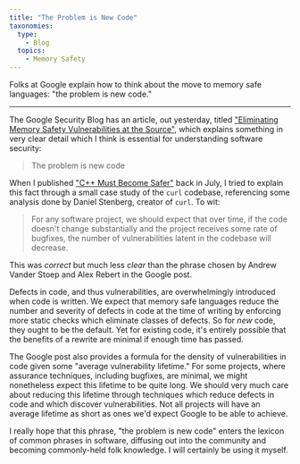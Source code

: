 ```yaml
---
title: "The Problem is New Code"
taxonomies:
  type:
    - Blog
  topics:
    - Memory Safety
---
```


Folks at Google explain how to think about the move to memory safe languages:
"the problem is new code."

<!-- more -->

---

The Google Security Blog has an article, out yesterday, titled
["Eliminating Memory Safety Vulnerabilities at the Source"][1], which explains
something in very clear detail which I think is essential for understanding
software security:

> The problem is new code

When I published ["C++ Must Become Safer"][2] back in July, I tried to explain
this fact through a small case study of the `curl` codebase, referencing some
analysis done by Daniel Stenberg, creator of `curl`. To wit:

> For any software project, we should expect that over time, if the code
> doesn't change substantially and the project receives some rate of bugfixes,
> the number of vulnerabilities latent in the codebase will decrease.

This was _correct_ but much less _clear_ than the phrase chosen by Andrew
Vander Stoep and Alex Rebert in the Google post.

Defects in code, and thus vulnerabilities, are overwhelmingly introduced when
code is written. We expect that memory safe languages reduce the number and
severity of defects in code at the time of writing by enforcing more static
checks which eliminate classes of defects. So for _new_ code, they ought to
be the default. Yet for existing code, it's entirely possible that the benefits
of a rewrite are minimal if enough time has passed.

The Google post also provides a formula for the density of vulnerabilities
in code given some "average vulnerability lifetime." For some projects, where
assurance techniques, including bugfixes, are minimal, we might nonetheless
expect this lifetime to be quite long. We should very much care about reducing
this lifetime through techniques which reduce defects in code and which
discover vulnerabilities. Not all projects will have an average lifetime as
short as ones we'd expect Google to be able to achieve.

I really hope that this phrase, "the problem is new code" enters the lexicon
of common phrases in software, diffusing out into the community and becoming
commonly-held folk knowledge. I will certainly be using it myself.

[1]: https://security.googleblog.com/2024/09/eliminating-memory-safety-vulnerabilities-Android.html
[2]: https://www.alilleybrinker.com/blog/cpp-must-become-safer/
